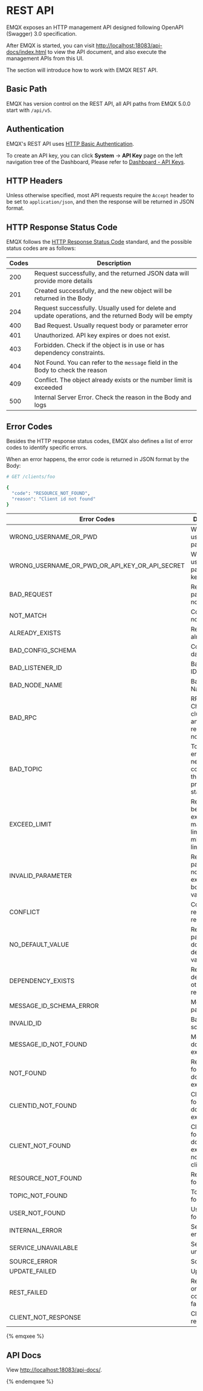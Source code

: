 # REST API

EMQX exposes an HTTP management API designed following OpenAPI (Swagger) 3.0 specification.

After EMQX is started, you can visit [http://localhost:18083/api-docs/index.html](http://localhost:18083/api-docs/index.html)
to view the API document, and also execute the management APIs from this UI.

The section will introduce how to work with EMQX REST API.

## Basic Path

EMQX has version control on the REST API, all API paths from EMQX 5.0.0 start with `/api/v5`.

## Authentication

EMQX's REST API uses [HTTP Basic Authentication](https://developer.mozilla.org/en-US/docs/Web/HTTP/Authentication#the_general_http_authentication_framework).

To create an API key, you can click **System** -> **API Key** page on the left navigation tree of the Dashboard, Please refer to [Dashboard - API Keys](../dashboard/system.md#api-keys).

## HTTP Headers

Unless otherwise specified, most API requests require the `Accept` header to be set to `application/json`, and then the response will be returned in JSON format.

## HTTP Response Status Code

EMQX follows the [HTTP Response Status Code](https://developer.mozilla.org/en-US/docs/Web/HTTP/Status) standard, and the possible status codes are as follows:

| Codes | Description                                                  |
| ----- | ------------------------------------------------------------ |
| 200   | Request successfully, and the returned JSON data will provide more details |
| 201   | Created successfully, and the new object will be returned in the Body |
| 204   | Request successfully. Usually used for delete and update operations, and the returned Body will be empty |
| 400   | Bad Request. Usually request body or parameter error         |
| 401   | Unauthorized. API key expires or does not exist.             |
| 403   | Forbidden. Check if the object is in use or has dependency constraints. |
| 404   | Not Found. You can refer to the `message` field in the Body to check the reason |
| 409   | Conflict. The object already exists or the number limit is exceeded |
| 500   | Internal Server Error. Check the reason in the Body and logs |

## Error Codes

Besides the HTTP response status codes, EMQX also defines a list of error codes to identify specific errors.

When an error happens, the error code is returned in JSON format by the Body:

```bash
# GET /clients/foo

{
  "code": "RESOURCE_NOT_FOUND",
  "reason": "Client id not found"
}
```

| Error Codes                                    | Description                                                  |
| ---------------------------------------------- | ------------------------------------------------------------ |
| WRONG_USERNAME_OR_PWD                          | Wrong username or password <img width=200/>                  |
| WRONG_USERNAME_OR_PWD_OR_API_KEY_OR_API_SECRET | Wrong username & password or key & secret                    |
| BAD_REQUEST                                    | Request parameters not legal                                 |
| NOT_MATCH                                      | Conditions not matched                                       |
| ALREADY_EXISTS                                 | Resources already exist                                      |
| BAD_CONFIG_SCHEMA                              | Configuration data not legal                                 |
| BAD_LISTENER_ID                                | Bad listener ID                                              |
| BAD_NODE_NAME                                  | Bad Node Name                                                |
| BAD_RPC                                        | RPC Failed. Check the cluster status and the requested node status |
| BAD_TOPIC                                      | Topic syntax error, topic needs to comply with the MQTT protocol standard |
| EXCEED_LIMIT                                   | Resources to be created exceed the maximum limit or minimum limit |
| INVALID_PARAMETER                              | Request parameters not legal and exceed the boundary value   |
| CONFLICT                                       | Conflicting request resources                                |
| NO_DEFAULT_VALUE                               | Request parameters do not use default values                 |
| DEPENDENCY_EXISTS                              | Resource depends on other resources                          |
| MESSAGE_ID_SCHEMA_ERROR                        | Message ID parsing error                                     |
| INVALID_ID                                     | Bad ID schema                                                |
| MESSAGE_ID_NOT_FOUND                           | Message ID does not exist                                    |
| NOT_FOUND                                      | Resource not found or does not exist                         |
| CLIENTID_NOT_FOUND                             | Client ID not found or does not exist                        |
| CLIENT_NOT_FOUND                               | Client not found or does not exist(usually not an MQTT client) |
| RESOURCE_NOT_FOUND                             | Resource not found                                           |
| TOPIC_NOT_FOUND                                | Topic not found                                              |
| USER_NOT_FOUND                                 | User not found                                               |
| INTERNAL_ERROR                                 | Server inter error                                           |
| SERVICE_UNAVAILABLE                            | Service unavailable                                          |
| SOURCE_ERROR                                   | Source error                                                 |
| UPDATE_FAILED                                  | Update fails                                                 |
| REST_FAILED                                    | Reset source or configuration fails                          |
| CLIENT_NOT_RESPONSE                            | Client not responding                                        |

{% emqxee %}
## API Docs

View <http://localhost:18083/api-docs/>.

{% endemqxee %}